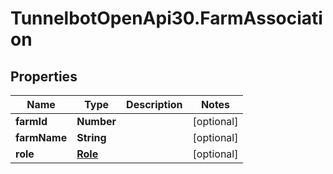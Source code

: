 # TunnelbotOpenApi30.FarmAssociation

## Properties

Name | Type | Description | Notes
------------ | ------------- | ------------- | -------------
**farmId** | **Number** |  | [optional] 
**farmName** | **String** |  | [optional] 
**role** | [**Role**](Role.md) |  | [optional] 


